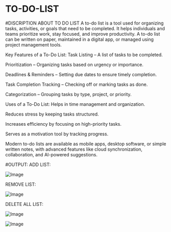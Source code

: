 # TO-DO-LIST

#DISCRIPTION ABOUT TO DO LIST
A to-do list is a tool used for organizing tasks, activities, or goals that need to be completed. It helps individuals and teams prioritize work, stay focused, and improve productivity. A to-do list can be written on paper, maintained in a digital app, or managed using project management tools.

Key Features of a To-Do List:
Task Listing – A list of tasks to be completed.

Prioritization – Organizing tasks based on urgency or importance.

Deadlines & Reminders – Setting due dates to ensure timely completion.

Task Completion Tracking – Checking off or marking tasks as done.

Categorization – Grouping tasks by type, project, or priority.

Uses of a To-Do List:
Helps in time management and organization.

Reduces stress by keeping tasks structured.

Increases efficiency by focusing on high-priority tasks.

Serves as a motivation tool by tracking progress.

Modern to-do lists are available as mobile apps, desktop software, or simple written notes, with advanced features like cloud synchronization, collaboration, and AI-powered suggestions.

#OUTPUT:
ADD LIST:

![Image](https://github.com/user-attachments/assets/8f1c0552-d6d6-4169-9f1f-661b8fecc45a)

REMOVE LIST:

![Image](https://github.com/user-attachments/assets/bab80df1-e95a-43b0-ac67-a98d6b878152)

DELETE ALL LIST:

![Image](https://github.com/user-attachments/assets/28ed8e79-65fb-44aa-a033-8ba2c2dab70a)

![Image](https://github.com/user-attachments/assets/d89b17aa-9b0b-40d7-b837-b4751251383c)







